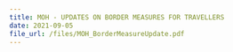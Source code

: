 ```yaml
---
title: MOH - UPDATES ON BORDER MEASURES FOR TRAVELLERS
date: 2021-09-05
file_url: /files/MOH_BorderMeasureUpdate.pdf
---
```

